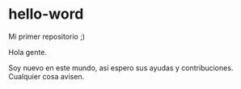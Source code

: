 # hello-word
Mi primer repositorio ;)


Hola gente.

Soy nuevo en este mundo, así espero sus ayudas y contribuciones.
Cualquier cosa avisen.
